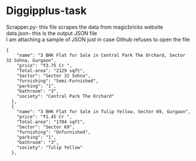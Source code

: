 # Diggipplus-task


Scrapper.py- this file scrapes the data from magicbricks website <br />
data.json- this is the output JSON file <br />
  I am attaching a sample of JSON just in case Github refuses to open the file <br />
  ```
  {
      "name": "3 BHK Flat for Sale in Central Park The Orchard, Sector 32 Sohna, Gurgaon",
      "price": "₹3.75 Cr ",
      "Total-area": "2129 sqft",
      "Sector": "Sector 32 Sohna",
      "furnishing": "Semi-Furnished",
      "parking": "1",
      "bathroom": "3",
      "society": "Central Park The Orchard"
    },
    {
      "name": "3 BHK Flat for Sale in Tulip Yellow, Sector 69, Gurgaon",
      "price": "₹1.45 Cr ",
      "Total-area": "1704 sqft",
      "Sector": "Sector 69",
      "furnishing": "Unfurnished",
      "parking": "1",
      "bathroom": "3",
      "society": "Tulip Yellow"
    },
```
